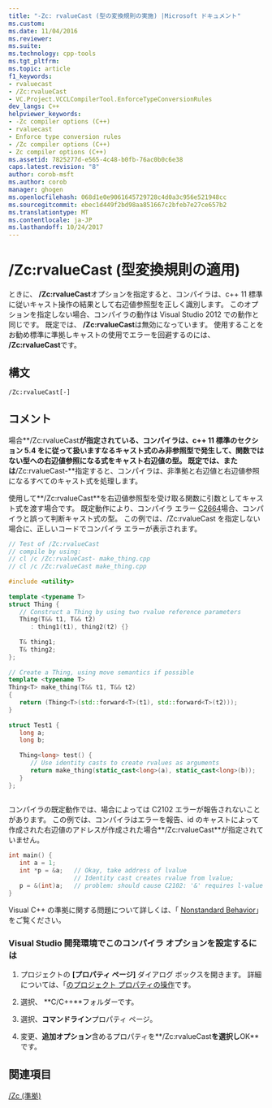 ```yaml
---
title: "-Zc: rvalueCast (型の変換規則の実施) |Microsoft ドキュメント"
ms.custom: 
ms.date: 11/04/2016
ms.reviewer: 
ms.suite: 
ms.technology: cpp-tools
ms.tgt_pltfrm: 
ms.topic: article
f1_keywords:
- rvaluecast
- /Zc:rvalueCast
- VC.Project.VCCLCompilerTool.EnforceTypeConversionRules
dev_langs: C++
helpviewer_keywords:
- -Zc compiler options (C++)
- rvaluecast
- Enforce type conversion rules
- /Zc compiler options (C++)
- Zc compiler options (C++)
ms.assetid: 7825277d-e565-4c48-b0fb-76ac0b0c6e38
caps.latest.revision: "8"
author: corob-msft
ms.author: corob
manager: ghogen
ms.openlocfilehash: 068d1e0e9061645729728c4d0a3c956e521948cc
ms.sourcegitcommit: ebec1d449f2bd98aa851667c2bfeb7e27ce657b2
ms.translationtype: MT
ms.contentlocale: ja-JP
ms.lasthandoff: 10/24/2017
---
```

# <a name="zcrvaluecast-enforce-type-conversion-rules"></a>/Zc:rvalueCast (型変換規則の適用)
ときに、 **/Zc:rvalueCast**オプションを指定すると、コンパイラは、c++ 11 標準に従いキャスト操作の結果として右辺値参照型を正しく識別します。 このオプションを指定しない場合、コンパイラの動作は Visual Studio 2012 での動作と同じです。 既定では、 **/Zc:rvalueCast**は無効になっています。 使用することをお勧め標準に準拠しキャストの使用でエラーを回避するのには、 **/Zc:rvalueCast**です。  
  
## <a name="syntax"></a>構文  
  
```  
/Zc:rvalueCast[-]  
```  
  
## <a name="remarks"></a>コメント  
 場合**/Zc:rvalueCast**が指定されている、コンパイラは、c++ 11 標準のセクション 5.4 をに従って扱いますなるキャスト式のみ非参照型で発生して、関数ではない型への右辺値参照になる式をキャスト右辺値の型。 既定では、または**/Zc:rvalueCast-**指定すると、コンパイラは、非準拠と右辺値と右辺値参照になるすべてのキャスト式を処理します。  
  
 使用して**/Zc:rvalueCast**を右辺値参照型を受け取る関数に引数としてキャスト式を渡す場合です。 既定動作により、コンパイラ エラー [C2664](../../error-messages/compiler-errors-2/compiler-error-c2664.md)場合、コンパイラと誤って判断キャスト式の型。 この例では、/Zc:rvalueCast を指定しない場合に、正しいコードでコンパイラ エラーが表示されます。  
  
```cpp  
// Test of /Zc:rvalueCast  
// compile by using:  
// cl /c /Zc:rvalueCast- make_thing.cpp  
// cl /c /Zc:rvalueCast make_thing.cpp  
  
#include <utility>  
  
template <typename T>   
struct Thing {  
   // Construct a Thing by using two rvalue reference parameters  
   Thing(T&& t1, T&& t2)  
      : thing1(t1), thing2(t2) {}  
  
   T& thing1;  
   T& thing2;  
};  
  
// Create a Thing, using move semantics if possible  
template <typename T>  
Thing<T> make_thing(T&& t1, T&& t2)  
{  
   return (Thing<T>(std::forward<T>(t1), std::forward<T>(t2)));  
}  
  
struct Test1 {  
   long a;  
   long b;  
  
   Thing<long> test() {   
      // Use identity casts to create rvalues as arguments  
      return make_thing(static_cast<long>(a), static_cast<long>(b));   
   }  
};  
  
```  
  
 コンパイラの既定動作では、場合によっては C2102 エラーが報告されないことがあります。 この例では、コンパイラはエラーを報告、id のキャストによって作成された右辺値のアドレスが作成された場合**/Zc:rvalueCast**が指定されていません。  
  
```cpp  
int main() {  
   int a = 1;  
   int *p = &a;   // Okay, take address of lvalue   
                  // Identity cast creates rvalue from lvalue;    
   p = &(int)a;   // problem: should cause C2102: '&' requires l-value  
}  
```  
  
 Visual C++ の準拠に関する問題について詳しくは、「 [Nonstandard Behavior](../../cpp/nonstandard-behavior.md)」をご覧ください。  
  
### <a name="to-set-this-compiler-option-in-the-visual-studio-development-environment"></a>Visual Studio 開発環境でこのコンパイラ オプションを設定するには  
  
1.  プロジェクトの **[プロパティ ページ]** ダイアログ ボックスを開きます。 詳細については、「[のプロジェクト プロパティの操作](../../ide/working-with-project-properties.md)です。  
  
2.  選択、 **C/C++**フォルダーです。  
  
3.  選択、**コマンドライン**プロパティ ページ。  
  
4.  変更、**追加オプション**含めるプロパティを**/Zc:rvalueCast**を選択し**OK**です。  
  
## <a name="see-also"></a>関連項目  
 [/Zc (準拠)](../../build/reference/zc-conformance.md)